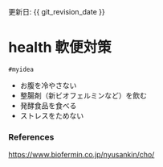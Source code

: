 更新日: {{ git_revision_date }}

# health 軟便対策
`#myidea`

- お腹を冷やさない
- 整腸剤（新ビオフェルミンなど）を飲む
- 発酵食品を食べる
- ストレスをためない

### References
https://www.biofermin.co.jp/nyusankin/cho/